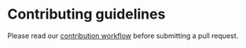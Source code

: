 # Contributing guidelines

Please read our [contribution workflow][contributing] before submitting a pull request.

[contributing]: https://go.etcd.io/etcd/v3/blob/master/CONTRIBUTING.md#contribution-flow
